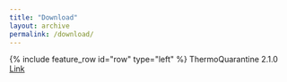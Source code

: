 ```yaml
---
title: "Download"
layout: archive
permalink: /download/
---
```


{% include feature_row id="row" type="left" %}
ThermoQuarantine 2.1.0 <a href="https://drive.google.com/open?id=1M86qxJPFL2PlJ8QW53Cnxh4HBAQpUZau" class="btn btn--primary">Link</a>
